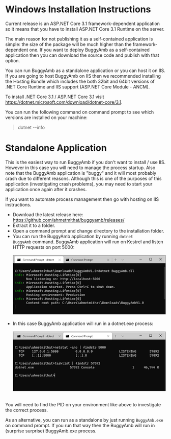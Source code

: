<h1>Windows Installation Instructions</h1>

Current release is an ASP.NET Core 3.1 framework-dependent application so it means that you have to install ASP.NET Core 3.1 Runtime on the server.

The main reason for not publishing it as a self-contained application is simple: the size of the package will be much higher than the framework-dependent one. If you want to deploy BuggyAmb as a self-contained application then you can download the source code and publish with that option.

You can run BuggyAmb as a standalone application or you can host it on IIS. If you are going to host BuggyAmb on IIS then we recommended installing the Hosting Bundle which includes the both 32bit and 64bit versions of .NET Core Runtime and IIS support (ASP.NET Core Module - ANCM).

To install .NET Core 3.1 / ASP.NET Core 3.1 visit https://dotnet.microsoft.com/download/dotnet-core/3.1.

You can run the following command on command prompt to see which versions are installed on your machine:

> dotnet --info

<h1>Standalone Application</h1>

This is the easiest way to run BuggyAmb if you don't want to install / use IIS. However in this case you will need to manage the process startup. Also note that the BuggyAmb application is "buggy" and it will most probably crash due to different reasons. Although this is one of the purposes of this application (investigating crash problems), you may need to start your application once again after it crashes.

If you want to automate process management then go with hosting on IIS instructions.

* Download the latest release here: https://github.com/ahmetmithat/buggyamb/releases/
* Extract it to a folder.
* Open a command prompt and change directory to the installation folder.
* You can run the BuggyAmb application by running <code>dotnet BuggyAmb</code> command. BuggyAmb application will run on Kestrel and listen HTTP requests on port 5000:<br/><br/>![Running Standalone](Images/standalone.png)<br/><br/>
* In this case BuggyAmb application will run in a dotnet.exe process:<br/><br/>![Tasklist](Images/tasklist.png)<br/><br/>
	
You will need to find the PID on your environment like above to investigate the correct process.

As an alternative, you can run as a standalone by just running <code>BuggyAmb.exe</code> on command prompt. If you run that way then the BuggyAmb will run in (surprise surprise) BuggyAmb.exe process.

